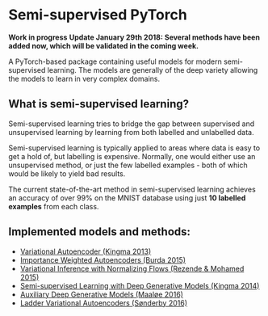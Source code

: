 # Semi-supervised PyTorch

**Work in progress**
**Update January 29th 2018: Several methods have been added now, which will be validated in the coming week.**

A PyTorch-based package containing useful models for modern semi-supervised learning. The models are generally of the deep variety allowing the models to learn in very complex domains.

## What is semi-supervised learning?

Semi-supervised learning tries to bridge the gap between supervised and unsupervised learning by learning from both labelled and unlabelled data.

Semi-supervised learning is typically applied to areas where data is easy to get a hold of, but labelling is expensive. Normally, one would either use an unsupervised method, or just the few labelled examples - both of which would be likely to yield bad results.

The current state-of-the-art method in semi-supervised learning achieves an accuracy of over 99% on the MNIST database using just **10 labelled examples** from each class.

## Implemented models and methods:

* [Variational Autoencoder (Kingma 2013)](https://arxiv.org/abs/1312.6114)
* [Importance Weighted Autoencoders (Burda 2015)](https://arxiv.org/abs/1509.00519)
* [Variational Inference with Normalizing Flows (Rezende & Mohamed 2015)](https://arxiv.org/abs/1505.05770)
* [Semi-supervised Learning with Deep Generative Models (Kingma 2014)](https://arxiv.org/abs/1406.5298)
* [Auxiliary Deep Generative Models (Maaløe 2016)](https://arxiv.org/abs/1602.05473)
* [Ladder Variational Autoencoders (Sønderby 2016)](https://arxiv.org/abs/1602.02282)
